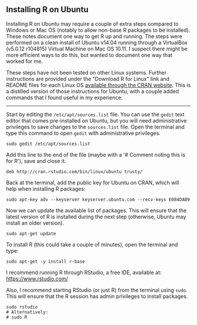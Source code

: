 ## Installing R on Ubuntu
Installing R on Ubuntu may require a couple of extra steps compared to Windows or Mac OS (notably to allow non-base R packages to be installed). These notes document one way to get R up and running. The steps were performed on a clean install of Ubuntu v14.04 running through a VirtualBox (v5.0.12 r104815) Virtual Machine on Mac OS 10.11. I suspect there might be more efficient ways to do this, but wanted to document one way that worked for me. 

These steps have not been tested on other Linux systems. Further instructions are provided under the "Download R for Linux" link and README files for each Linux OS <a href="https://cran.r-project.org/" target="_blank">available through the CRAN website</a>. This is a distilled version of those instructions for Ubuntu, with a couple added commands that I found useful in my experience. 

-------

Start by editing the `/etc/apt/sources.list` file. You can use the `gedit` text editor that comes pre-installed on Ubuntu, but you will need administrative privileges to save changes to the `sources.list` file. Open the terminal and type this command to open `gedit` with administrative privileges.

```shell
sudo gedit /etc/apt/sources.list
```
Add this line to the end of the file (maybe with a '# Comment noting this is for R'), save and close it.

    deb http://cran.rstudio.com/bin/linux/ubuntu trusty/

Back at the terminal, add the public key for Ubuntu on CRAN, which will help when installing R packages:
```shell
sudo apt-key adv --keyserver keyserver.ubuntu.com --recv-keys E084DAB9
```

Now we can update the available list of packages. This will ensure that the latest version of R is installed during the next step (otherwise, Ubuntu may install an older version).
```shell
sudo apt-get update
```

To install R (this could take a couple of minutes), open the terminal and type:
```shell
sudo apt-get -y install r-base 
```

I recommend running R through RStudio, a free IDE, available at: https://www.rstudio.com/

Also, I recommend starting RStudio (or just R) from the terminal using `sudo`. This will ensure that the R session has admin privileges to install packages.
```shell
sudo rstudio
# Alternatively:
# sudo R
```

